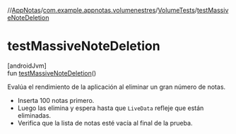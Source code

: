 //[AppNotas](../../../index.md)/[com.example.appnotas.volumenestres](../index.md)/[VolumeTests](index.md)/[testMassiveNoteDeletion](test-massive-note-deletion.md)

# testMassiveNoteDeletion

[androidJvm]\
fun [testMassiveNoteDeletion](test-massive-note-deletion.md)()

Evalúa el rendimiento de la aplicación al eliminar un gran número de notas.

- 
   Inserta 100 notas primero.
- 
   Luego las elimina y espera hasta que `LiveData` refleje que están eliminadas.
- 
   Verifica que la lista de notas esté vacía al final de la prueba.
